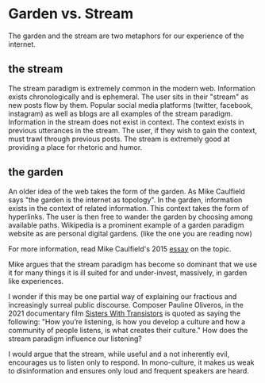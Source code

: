 # Garden vs. Stream
The garden and the stream are two metaphors for our experience of the internet. 

## the stream
The stream paradigm is extremely common in the modern web. Information exists chronologically and is ephemeral. The user sits in their "stream" as new posts flow by them. Popular social media platforms (twitter, facebook, instagram) as well as blogs are all examples of the stream paradigm. Information in the stream does not exist in context. The context exists in previous utterances in the stream. The user, if they wish to gain the context, must trawl through previous posts. The stream is extremely good at providing a place for rhetoric and humor. 

## the garden
An older idea of the web takes the form of the garden. As Mike Caulfield says "the garden is the internet as topology". In the garden, information exists in the context of related information. This context takes the form of hyperlinks. The user is then free to wander the garden by choosing among available paths. Wikipedia is a prominent example of a garden paradigm website as are personal digital gardens. (like the one you are reading now)

For more information, read Mike Caulfield's 2015 [essay](https://hapgood.us/2015/10/17/the-garden-and-the-stream-a-technopastoral/) on the topic.

Mike argues that the stream paradigm has become so dominant that we use it for many things it is ill suited for and under-invest, massively, in garden like experiences.

I wonder if this may be one partial way of explaining our fractious and increasingly surreal public discourse. Composer Pauline Oliveros, in the 2021 documentary film [Sisters With Transistors](https://sisterswithtransistors.com/) is quoted as saying the following: "How you’re listening, is how you develop a culture and how a community of people listens, is what creates their culture." How does the stream paradigm influence our listening?

I would argue that the stream, while useful and a not inherently evil, encourages us to listen only to respond. In mono-culture, it makes us weak to disinformation and ensures only loud and frequent speakers are heard.